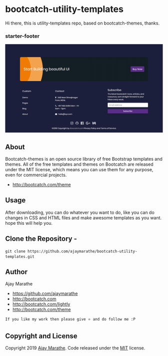 # bootcatch-utility-templates
Hi there, this is utility-templates repo, based on bootcatch-themes, thanks.


### starter-footer
[![starter-footer](https://raw.githubusercontent.com/ajaymarathe/image-store/master/utility-template/starter-footer.png)](https://github.com/ajaymarathe/bootcatch-utility-templates)

## About

Bootcatch-themes is an open source library of free Bootstrap templates and themes. All of the free templates and themes on Bootcatch are released under the MIT license, which means you can use them for any purpose, even for commercial projects.

* http://bootcatch.com/theme

## Usage

After downloading, you can do whatever you want to do, like you can do changes in CSS and HTML files and make awesome templates as you want.
hope this will help you.

## Clone the Repository -

`git clone https://github.com/ajaymarathe/bootcatch-utility-templates.git  `

## Author

Ajay Marathe

+ https://github.com/ajaymarathe
+ http://bootcatch.com
+ http://bootcatch.com/lightly
+ http://bootcatch.com/theme
```
If you like my work then please give ⭐ and do follow me :P
```

## Copyright and License

Copyright 2019 [Ajay Marathe](https://github.com/ajaymarathe). Code released under the [MIT](https://github.com/ajaymarathe/bootcatch-utility-templates/blob/master/LICENSE) license.



